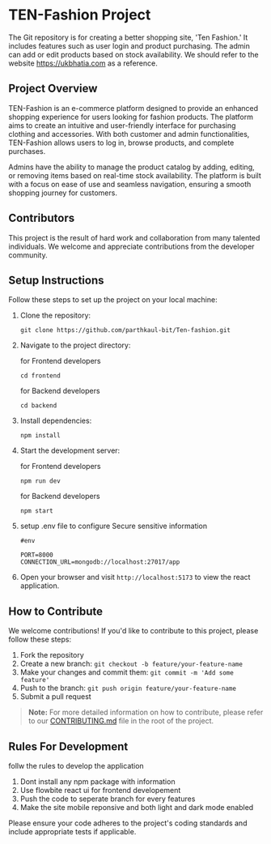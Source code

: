 # TEN-Fashion Project

The Git repository is for creating a better shopping site, 'Ten Fashion.' It includes features such as user login and product purchasing. The admin can add or edit products based on stock availability. We should refer to the website https://ukbhatia.com as a reference.

## Project Overview

TEN-Fashion is an e-commerce platform designed to provide an enhanced shopping experience for users looking for fashion products. The platform aims to create an intuitive and user-friendly interface for purchasing clothing and accessories. With both customer and admin functionalities, TEN-Fashion allows users to log in, browse products, and complete purchases.

Admins have the ability to manage the product catalog by adding, editing, or removing items based on real-time stock availability. The platform is built with a focus on ease of use and seamless navigation, ensuring a smooth shopping journey for customers.

## Contributors

This project is the result of hard work and collaboration from many talented individuals. We welcome and appreciate contributions from the developer community.

## Setup Instructions

Follow these steps to set up the project on your local machine:

1. Clone the repository:

   ```
   git clone https://github.com/parthkaul-bit/Ten-fashion.git
   ```

2. Navigate to the project directory:

   for Frontend developers

   ```
   cd frontend
   ```

   for Backend developers

   ```
   cd backend
   ```

3. Install dependencies:

   ```
   npm install
   ```

4. Start the development server:

   for Frontend developers

   ```
   npm run dev
   ```

   for Backend developers

   ```
   npm start
   ```

5. setup .env file to configure Secure sensitive information

   ```
   #env

   PORT=8000
   CONNECTION_URL=mongodb://localhost:27017/app
   ```

6. Open your browser and visit `http://localhost:5173` to view the react application.

## How to Contribute

We welcome contributions! If you'd like to contribute to this project, please follow these steps:

1. Fork the repository
2. Create a new branch: `git checkout -b feature/your-feature-name`
3. Make your changes and commit them: `git commit -m 'Add some feature'`
4. Push to the branch: `git push origin feature/your-feature-name`
5. Submit a pull request

> **Note:** For more detailed information on how to contribute, please refer to our [CONTRIBUTING.md](CONTRIBUTING.md) file in the root of the project.

## Rules For Development

follw the rules to develop the application

1. Dont install any npm package with information
2. Use flowbite react ui for frontend developement
3. Push the code to seperate branch for every features
4. Make the site mobile reponsive and both light and dark mode enabled

Please ensure your code adheres to the project's coding standards and include appropriate tests if applicable.
